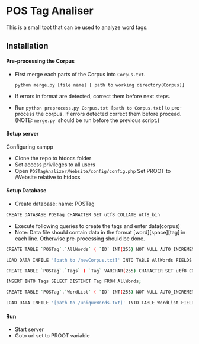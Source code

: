 # POS Tag Analiser
This is a small toot that can be used to analyze word tags.
## Installation

#### Pre-processing the Corpus


   * First merge each parts of the Corpus into ```Corpus.txt```. 
   
        ```python merge.py [file name] [ path to working directory(Corpus)]```
   * If errors in format are detected, correct them before next steps.
   
   * Run ```python preprocess.py Corpus.txt [path to Corpus.txt]``` to pre-process the corpus. If errors detected correct them before procead.
    (NOTE: ```merge.py ```should be run before the previous script.)
   

#### Setup server

Configuring xampp 
   * Clone the repo to htdocs folder
   * Set access privileges to all users 
   * Open
    ```
            POSTagAnalizer/Website/config/config.php
    ```
        Set PROOT to /Website relative to htdocs

#### Setup  Database

* Create database:
	name: POSTag
	
```sh
CREATE DATABASE POSTag CHARACTER SET utf8 COLLATE utf8_bin
```
* Execute following queries to create the tags and enter data(corpus)
* Note: Data file should contain data in the format [word][space][tag] in each line. Otherwise pre-processing should be done.
```sh
CREATE TABLE `POSTag`.`AllWords` ( `ID` INT(255) NOT NULL AUTO_INCREMENT ,  `Word` VARCHAR(500) CHARACTER SET utf8 COLLATE utf8_bin NOT NULL ,  `Tag` VARCHAR(500) CHARACTER SET utf8 COLLATE utf8_bin NOT NULL ,  `Line_number` INT(255) NOT NULL ,  `Filename` VARCHAR(500) NOT NULL ,    PRIMARY KEY  (`ID`)) ENGINE = InnoDB;

LOAD DATA INFILE '[path to /newCorpus.txt]' INTO TABLE AllWords FIELDS TERMINATED BY ' ' LINES TERMINATED BY '\n' (Word,Tag,Line_number,Filename);

CREATE TABLE `POSTag`.`Tags` ( `Tag` VARCHAR(255) CHARACTER SET utf8 COLLATE utf8_bin NOT NULL ,    PRIMARY KEY  (`Tag`)) ENGINE = InnoDB;

INSERT INTO Tags SELECT DISTINCT Tag FROM AllWords;

CREATE TABLE `POSTag`.`WordList` ( `ID` INT(255) NOT NULL AUTO_INCREMENT ,  `Word` VARCHAR(255) CHARACTER SET utf8 COLLATE utf8_bin NOT NULL ,  `Tags` VARCHAR(500) CHARACTER SET utf8 COLLATE utf8_bin NOT NULL ,  `Counts` VARCHAR(500) CHARACTER SET utf8 COLLATE utf8_bin NOT NULL ,    PRIMARY KEY  (`ID`)) ENGINE = InnoDB;

LOAD DATA INFILE '[path to /uniqueWords.txt]' INTO TABLE WordList FIELDS TERMINATED BY ' ' LINES TERMINATED BY '\n' (Word,Tags,Counts);


```

#### Run

* Start server
* Goto url set to PROOT variable
